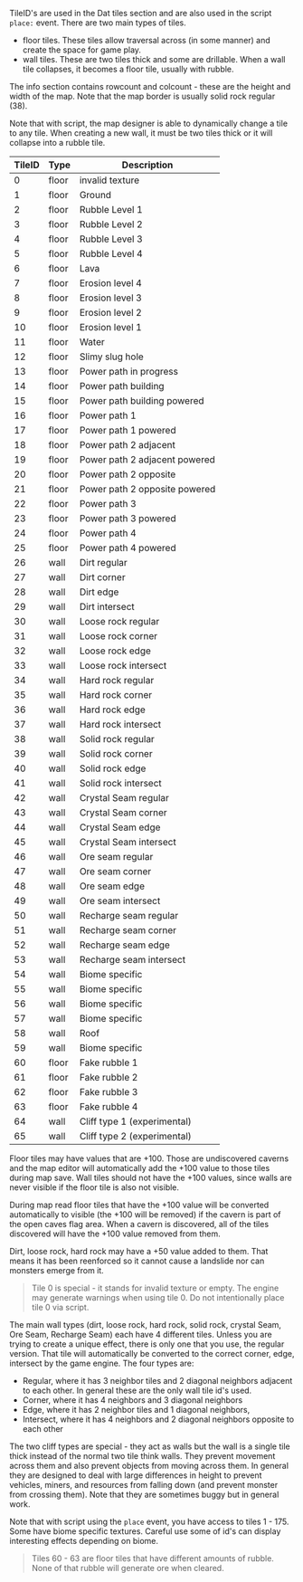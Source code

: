 TileID's are used in the Dat tiles section and are also used in the script `place:` event.
There are two main types of tiles.
- floor tiles. These tiles allow traversal across (in some manner) and create the space for game play.
- wall tiles. These are two tiles thick and some are drillable. When a wall tile collapses, it becomes a floor tile, usually with rubble.

The info section contains rowcount and colcount - these are the height and width of the map. Note that the map border is usually solid rock regular (38).

Note that with script, the map designer is able to dynamically change a tile to any tile. When creating a new wall, it must be two tiles thick or it will collapse into a rubble tile.

|TileID|Type|Description|
|---|---|---|
|0|floor|invalid texture|
|1|floor|Ground|
|2|floor|Rubble Level 1|
|3|floor|Rubble Level 2|
|4|floor|Rubble Level 3|
|5|floor|Rubble Level 4|
|6|floor|Lava|
|7|floor|Erosion level 4|
|8|floor|Erosion level 3|
|9|floor|Erosion level 2|
|10|floor|Erosion level 1|
|11|floor|Water|
|12|floor|Slimy slug hole|
|13|floor|Power path in progress|
|14|floor|Power path building|
|15|floor|Power path building powered|
|16|floor|Power path 1|
|17|floor|Power path 1 powered|
|18|floor|Power path 2 adjacent|
|19|floor|Power path 2 adjacent powered|
|20|floor|Power path 2 opposite|
|21|floor|Power path 2 opposite powered|
|22|floor|Power path 3|
|23|floor|Power path 3 powered|
|24|floor|Power path 4|
|25|floor|Power path 4 powered|
|26|wall|Dirt regular|
|27|wall|Dirt corner|
|28|wall|Dirt edge|
|29|wall|Dirt intersect|
|30|wall|Loose rock regular|
|31|wall|Loose rock corner|
|32|wall|Loose rock edge|
|33|wall|Loose rock intersect|
|34|wall|Hard rock regular|
|35|wall|Hard rock corner|
|36|wall|Hard rock edge|
|37|wall|Hard rock intersect|
|38|wall|Solid rock regular|
|39|wall|Solid rock corner|
|40|wall|Solid rock edge|
|41|wall|Solid rock intersect|
|42|wall|Crystal Seam regular|
|43|wall|Crystal Seam corner|
|44|wall|Crystal Seam edge|
|45|wall|Crystal Seam intersect|
|46|wall|Ore seam regular|
|47|wall|Ore seam corner|
|48|wall|Ore seam edge|
|49|wall|Ore seam intersect|
|50|wall|Recharge seam regular|
|51|wall|Recharge seam corner|
|52|wall|Recharge seam edge|
|53|wall|Recharge seam intersect|
|54|wall|Biome specific|
|55|wall|Biome specific|
|56|wall|Biome specific|
|57|wall|Biome specific|
|58|wall|Roof|
|59|wall|Biome specific|
|60|floor|Fake rubble 1|
|61|floor|Fake rubble 2|
|62|floor|Fake rubble 3|
|63|floor|Fake rubble 4|
|64|wall|Cliff type 1 (experimental)|
|65|wall|Cliff type 2 (experimental)|

Floor tiles may have values that are +100. Those are undiscovered caverns and the map editor will automatically add the +100 value to those tiles during map save.  Wall tiles should not have the +100 values, since walls are never visible if the floor tile is also not visible.

During map read floor tiles that have the +100 value will be converted automatically to visible (the +100 will be removed) if the cavern is part of the open caves flag area.  When a cavern is discovered, all of the tiles discovered will have the +100 value removed from them.

Dirt, loose rock, hard rock may have a +50 value added to them. That means it has been reenforced so it cannot cause a landslide nor can monsters emerge from it.

>Tile 0 is special - it stands for invalid texture or empty. The engine may generate warnings when using tile 0. Do not intentionally place tile 0 via script.

The main wall types (dirt, loose rock, hard rock, solid rock, crystal Seam, Ore Seam, Recharge Seam) each have 4 different tiles. Unless you are trying to create a unique effect, there is only one that you use, the regular version. That tile will automatically be converted to the correct corner, edge, intersect by the game engine. The four types are:
- Regular, where it has 3 neighbor tiles and 2 diagonal neighbors adjacent to each other. In general these are the only wall tile id's used.
- Corner, where it has 4 neighbors and 3 diagonal neighbors
- Edge, where it has 2 neighbor tiles and 1 diagonal neighbors,
- Intersect, where it has 4 neighbors and 2 diagonal neighbors opposite to each other

The two cliff types are special - they act as walls but the wall is a single tile thick instead of the normal two tile think walls. They prevent movement across them and also prevent objects from moving across them. In general they are designed to deal with large differences in height to prevent vehicles, miners, and resources from falling down (and prevent monster from crossing them). Note that they are sometimes buggy but in general work.

Note that with script using the `place` event, you have access to tiles 1 - 175. Some have biome specific textures. Careful use some of id's can display interesting effects depending on biome. 

>Tiles 60 - 63 are floor tiles that have different amounts of rubble. None of that rubble will generate ore when cleared.